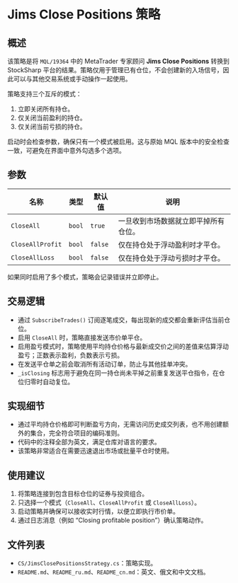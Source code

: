 # Jims Close Positions 策略

## 概述
该策略是将 `MQL/19364` 中的 MetaTrader 专家顾问 **Jims Close Positions** 转换到 StockSharp 平台的结果。策略仅用于管理已有仓位，不会创建新的入场信号，因此可以与其他交易系统或手动操作一起使用。

策略支持三个互斥的模式：
1. 立即关闭所有持仓。
2. 仅关闭当前盈利的持仓。
3. 仅关闭当前亏损的持仓。

启动时会检查参数，确保只有一个模式被启用。这与原始 MQL 版本中的安全检查一致，可避免在界面中意外勾选多个选项。

## 参数
| 名称 | 类型 | 默认值 | 说明 |
|------|------|--------|------|
| `CloseAll` | `bool` | `true` | 一旦收到市场数据就立即平掉所有仓位。 |
| `CloseAllProfit` | `bool` | `false` | 仅在持仓处于浮动盈利时才平仓。 |
| `CloseAllLoss` | `bool` | `false` | 仅在持仓处于浮动亏损时才平仓。 |

如果同时启用了多个模式，策略会记录错误并立即停止。

## 交易逻辑
- 通过 `SubscribeTrades()` 订阅逐笔成交，每出现新的成交都会重新评估当前仓位。
- 启用 `CloseAll` 时，策略直接发送市价单平仓。
- 启用盈亏模式时，策略使用平均持仓价格与最新成交价之间的差值来估算浮动盈亏；正数表示盈利，负数表示亏损。
- 在发送平仓单之前会取消所有活动订单，防止与其他挂单冲突。
- `_isClosing` 标志用于避免在同一持仓尚未平掉之前重复发送平仓指令，在仓位归零时自动复位。

## 实现细节
- 通过平均持仓价格即可判断盈亏方向，无需访问历史成交列表，也不用创建额外的集合，完全符合项目的编码准则。
- 代码中的注释全部为英文，满足仓库对语言的要求。
- 该策略非常适合在需要迅速退出市场或批量平仓时使用。

## 使用建议
1. 将策略连接到包含目标仓位的证券与投资组合。
2. 只选择一个模式（`CloseAll`、`CloseAllProfit` 或 `CloseAllLoss`）。
3. 启动策略并确保可以接收实时行情，以便立即执行市价单。
4. 通过日志消息（例如 “Closing profitable position”）确认策略动作。

## 文件列表
- `CS/JimsClosePositionsStrategy.cs`：策略实现。
- `README.md`、`README_ru.md`、`README_cn.md`：英文、俄文和中文文档。
